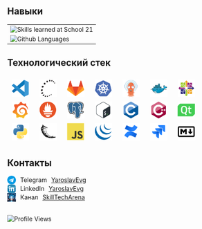 ## Навыки

<table>
  <tr>
    <td>
      <img src="https://skills.yaroslavevg.ru/?theme=dark" alt="Skills learned at School 21" />
    </td>
  </tr>
  <tr>
    <td>
      <img src="https://top-langs.yaroslavevg.ru/top-langs/?username=yaroslavevg&layout=compact&langs_count=80&theme=vision-friendly-dark" alt="Github Languages" height="260px" />
    </td>
  </tr>
</table>

## Технологический стек

<div style="display:flex; flex-wrap:wrap; gap:10px; padding:10px;">
 <img src="misc/badges/vscode.svg" title="vscode" alt="vscode" width="40" height="40"/>&nbsp
  <img src="misc/badges/ssh.svg" title="ssh" alt="ssh" width="40" height="40"/>&nbsp
  <img src="misc/badges/gitlab.svg" title="gitlab" alt="gitlab" width="40" height="40"/>&nbsp
  <img src="misc/badges/kubernetes.svg" title="kubernetes" alt="kubernetes" width="40" height="40"/>&nbsp
  <img src="misc/badges/argocd.svg" title="argocd" alt="argocd" width="40" height="40"/>&nbsp
  <img src="misc/badges/docker.svg" title="docker" alt="docker" width="40" height="40"/>&nbsp
  <img src="misc/badges/centos.svg" title="centos" alt="centos" width="40" height="40"/>&nbsp
  <img src="misc/badges/grafana.svg" title="grafana" alt="grafana" width="40" height="40"/>&nbsp
  <img src="misc/badges/prometheus.svg" title="prometheus" alt="prometheus" width="40" height="40"/>&nbsp
  <img src="misc/badges/postgresql.svg" title="postgresql" alt="postgresql" width="40" height="40"/>&nbsp
  <img src="misc/badges/bash.svg" title="bash" alt="bash" width="40" height="40"/>&nbsp
  <img src="misc/badges/c.svg" title="c" alt="c" width="40" height="40"/>&nbsp
  <img src="misc/badges/cplusplus.svg" title="cplusplus" alt="cplusplus" width="40" height="40"/>&nbsp
  <img src="misc/badges/qt.svg" title="qt" alt="qt" width="40" height="40"/>&nbsp
  <img src="misc/badges/python.svg" title="python" alt="python" width="40" height="40"/>&nbsp
  <img src="misc/badges/flask.svg" title="flask" alt="flask" width="40" height="40"/>&nbsp
  <img src="misc/badges/javascript.svg" title="javascript" alt="javascript" width="40" height="40"/>&nbsp
  <img src="misc/badges/jquery.svg" title="jquery" alt="jquery" width="40" height="40"/>&nbsp
  <img src="misc/badges/confluence.svg" title="confluence" alt="confluence" width="40" height="40"/>&nbsp
  <img src="misc/badges/jira.svg" title="jira" alt="jira" width="40" height="40"/>&nbsp
  <img src="misc/badges/markdown.svg" title="markdown" alt="markdown" width="40" height="40"/>&nbsp
</div>

## Контакты

<div style="display:flex; align-items:center; gap:10px;">
  <img src="misc/images/telegram.png" width="20" height="20" alt="Telegram"/>
  Telegram <a href="https://t.me/yaroslavevg" target="_blank">YaroslavEvg</a>
</div>

<div style="display:flex; align-items:center; gap:10px;">
  <img src="misc/badges/linkedin.png" width="20" height="20" alt="LinkedIn"/>
  LinkedIn <a href="https://www.linkedin.com/in/yaroslavevg" target="_blank">YaroslavEvg</a>
</div>

<div style="display:flex; align-items:center; gap:10px;">
  <img src="misc/images/SkillTechArena.jpg" width="20" height="20" alt="SkillTechArena"/>
  Канал <a href="https://t.me/SkillTechArena" target="_blank">SkillTechArena</a>
</div>
<br>

![Profile Views](https://komarev.com/ghpvc/?username=yaroslavevg&label=Profile%20views&color=0e75b6&style=plastic)
